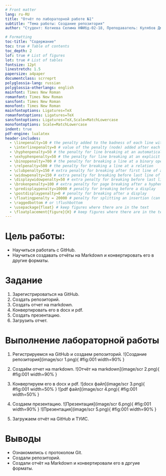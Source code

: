 ```yaml
---
# Front matter
lang: ru-RU
title: "Отчёт по лабораторной работе №1"
subtitle: "Тема работы: Создание репозитория"
author: "Студент: Котиева Селима НФИбд-02-18, Преподаватель: Кулябов Дмитрий Сергеевич"

# Formatting
toc-title: "Содержание"
toc: true # Table of contents
toc_depth: 2
lof: true # List of figures
lot: true # List of tables
fontsize: 12pt
linestretch: 1.5
papersize: a4paper
documentclass: scrreprt
polyglossia-lang: russian
polyglossia-otherlangs: english
mainfont: Times New Roman
romanfont: Times New Roman
sansfont: Times New Roman
monofont: Times New Roman
mainfontoptions: Ligatures=TeX
romanfontoptions: Ligatures=TeX
sansfontoptions: Ligatures=TeX,Scale=MatchLowercase
monofontoptions: Scale=MatchLowercase
indent: true
pdf-engine: lualatex
header-includes:
  - \linepenalty=10 # the penalty added to the badness of each line within a paragraph (no associated penalty node) Increasing the value makes tex try to have fewer lines in the paragraph.
  - \interlinepenalty=0 # value of the penalty (node) added after each line of a paragraph.
  - \hyphenpenalty=50 # the penalty for line breaking at an automatically inserted hyphen
  - \exhyphenpenalty=50 # the penalty for line breaking at an explicit hyphen
  - \binoppenalty=700 # the penalty for breaking a line at a binary operator
  - \relpenalty=500 # the penalty for breaking a line at a relation
  - \clubpenalty=150 # extra penalty for breaking after first line of a paragraph
  - \widowpenalty=150 # extra penalty for breaking before last line of a paragraph
  - \displaywidowpenalty=50 # extra penalty for breaking before last line before a display math
  - \brokenpenalty=100 # extra penalty for page breaking after a hyphenated line
  - \predisplaypenalty=10000 # penalty for breaking before a display
  - \postdisplaypenalty=0 # penalty for breaking after a display
  - \floatingpenalty = 20000 # penalty for splitting an insertion (can only be split footnote in standard LaTeX)
  - \raggedbottom # or \flushbottom
  - \usepackage{float} # keep figures where there are in the text
  - \floatplacement{figure}{H} # keep figures where there are in the text
---
```


# Цель работы:
- Научиться работать с GitHub. 
- Научиться создавать отчёты на Markdown и конвертировать его в другие форматы.

# Задание
1. Зарегистрироваться на GitHub.
2. Создать репозиторий.
3. Создать отчет на markdown.
4. Конвертировать его в docx и pdf.
5. Создать презентацию.
6. Загрузить отчет.


# Выполнение лабораторной работы
1. Регистрируемся на GitHub и создаем репозиторий.
![Создание репозитория](image/scr 1.png){ #fig:001 width=90% }

3. Создаём отчет на markdown.
![Отчёт на markdown](image/scr 2.png){ #fig:001 width=90% }

4. Конвертируем его в docx и pdf.
![docx файл](image/scr 3.png){ #fig:001 width=50% }
![pdf файл](image/scr 4.png){ #fig:001 width=50% }

5. Создаем презентацию.
![Презентация](image/scr 6.png){ #fig:001 width=90% }
![Презентация](image/scr 5.png){ #fig:001 width=90% }

6. Загружаем отчёт на GitHub и ТУИС.


# Выводы
- Ознакомились с протоколом Git. 
- Создали репозиторий. 
- Создали отчёт на Markdown и конвертировали его в дргуие форматы.